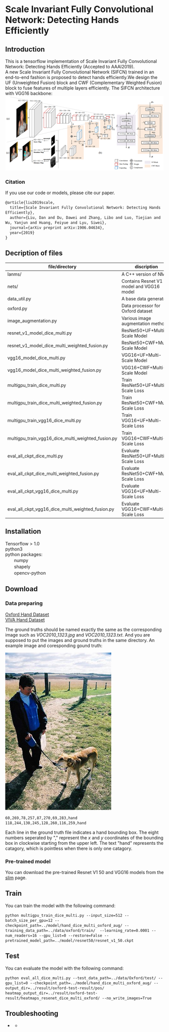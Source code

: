 Scale Invariant Fully Convolutional Network: Detecting Hands Efficiently
=====
Introduction
-----
This is a tensorflow implementation of Scale Invariant Fully Convolutional Network: Detecting Hands Efficiently (Accepted to AAAI2019).  
A new Scale Invariant Fully Convolutional Network (SIFCN) trained in an end-to-end fashion is proposed to detect hands efficiently.We design the UF (Unweighted Fusion) block and CWF (Complementary Weighted Fusion) block to fuse features of multiple layers efficiently. The SIFCN architecture with VGG16 backbone: ![arch](images/arch.png)

### Citation
If you use our code or models, please cite our paper.  

	@article{liu2019scale,
      title={Scale Invariant Fully Convolutional Network: Detecting Hands Efficiently},
      author={Liu, Dan and Du, Dawei and Zhang, Libo and Luo, Tiejian and Wu, Yanjun and Huang, Feiyue and Lyu, Siwei},
      journal={arXiv preprint arXiv:1906.04634},
      year={2019}
    }

Decription of files
-----
|file/directory|discription|
|--------|--------|
|lanms/                |A C++ version of NMS|
|nets/                 |Contains Resnet V1 model and VGG16 model|
|data_util.py          |A base data generator|
|oxford.py　　　　　    |Data processor for Oxford dataset|
|image_augmentation.py |Various image augmentation methods|
|resnet_v1_model_dice_multi.py                        |ResNet50+UF+Multi-Scale Model|
|resnet_v1_model_dice_multi_weighted_fusion.py        |ResNet50+CWF+Multi-Scale Model|
|vgg16_model_dice_multi.py                            |VGG16+UF+Multi-Scale Model|
|vgg16_model_dice_multi_weighted_fusion.py            |VGG16+CWF+Multi-Scale Model|
|multigpu_train_dice_multi.py                         |Train ResNet50+UF+Multi-Scale Loss|
|multigpu_train_dice_multi_weighted_fusion.py         |Train ResNet50+CWF+Multi-Scale Loss|
|multigpu_train_vgg16_dice_multi.py                   |Train VGG16+UF+Multi-Scale Loss|
|multigpu_train_vgg16_dice_multi_weighted_fusion.py   |Train VGG16+CWF+Multi-Scale Loss|
|eval_all_ckpt_dice_multi.py						  |Evaluate ResNet50+UF+Multi-Scale Loss|
|eval_all_ckpt_dice_multi_weighted_fusion.py		  |Evaluate ResNet50+CWF+Multi-Scale Loss|
|eval_all_ckpt_vgg16_dice_multi.py					  |Evaluate VGG16+UF+Multi-Scale Loss|
|eval_all_ckpt_vgg16_dice_multi_weighted_fusion.py	  |Evaluate VGG16+CWF+Multi-Scale Loss|

Installation
------
Tensorflow > 1.0  
python3  
python packages:  
　　numpy  
　　shapely  
　　opencv-python   

Download
-----
### Data preparing  

[Oxford Hand Dataset](http://www.robots.ox.ac.uk/~vgg/data/hands)  
[VIVA Hand Dataset](http://cvrr.ucsd.edu/vivachallenge/index.php/hands/hand-detection)   

The ground truths should be named exactly the same as the corresponding image such as *VOC2010_1323.jpg* and *VOC2010_1323.txt*. And you are supposed to put the images and ground truths in the same directory. An example image and coresponding gound truth:  

![examples/VOC2010_1323.jpg](examples/VOC2010_1323.jpg)  

	60,269,78,257,87,270,69,283,hand
	118,244,130,245,128,260,116,259,hand
Each line in the ground truth file indicates a hand bounding box. The eight numbers seperated by "," represent the *x* and *y* coordinates of the bounding box in clockwise starting from the upper left. The text "hand" represents the catagory, which is pointless when there is only one catagory.  

### Pre-trained model  

You can download the pre-trained Resnet V1 50 and VGG16 models from the [slim](https://github.com/tensorflow/models/tree/master/research/slim) page.  

Train
-----
You can train the model with the following command:  

	python multigpu_train_dice_multi.py --input_size=512 --batch_size_per_gpu=12 --checkpoint_path=../model/hand_dice_multi_oxford_aug/ --training_data_path=../data/oxford/train/ 	--learning_rate=0.0001 --num_readers=16 --gpu_list=0 --restore=False --pretrained_model_path=../model/resnet50/resnet_v1_50.ckpt

Test
-----
You can evaluate the model with the following command:  

	python eval_all_dice_multi.py --test_data_path=../data/Oxford/test/ --gpu_list=0 --checkpoint_path=../model/hand_dice_multi_oxford_aug/ --output_dir=../result/oxford-test-result/pos/ heatmap_output_dir=../result/oxford-test-result/heatmaps_resenet_dice_multi_oxford/ --no_write_images=True

Troubleshooting
-----
* 
	* 